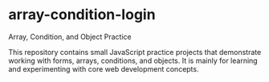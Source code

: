 # array-condition-login
Array, Condition, and Object Practice 

This repository contains small JavaScript practice projects that demonstrate working with forms, arrays, conditions, and objects.
It is mainly for learning and experimenting with core web development concepts.

